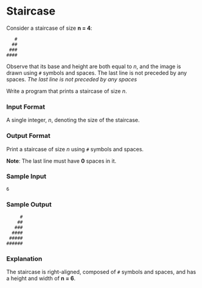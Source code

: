 # Staircase

Consider a staircase of size **n = 4**:

```
   #
  ##
 ###
####
```

Observe that its base and height are both equal to *n*, and the image is drawn using `#` symbols and spaces. The last line is not preceded by any spaces. *The last line is not preceded by any spaces*

Write a program that prints a staircase of size *n*.

### Input Format

A single integer, *n*, denoting the size of the staircase.

### Output Format

Print a staircase of size *n* using `#` symbols and spaces.

**Note**: The last line must have **0** spaces in it.

### Sample Input

```
6 
```

### Sample Output

```
     #
    ##
   ###
  ####
 #####
######
```

### Explanation

The staircase is right-aligned, composed of `#` symbols and spaces, and has a height and width of **n = 6**.